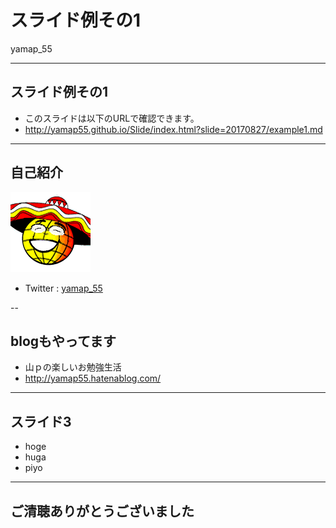 # スライド例その1

yamap_55

---

## スライド例その1
- このスライドは以下のURLで確認できます。
- http://yamap55.github.io/Slide/index.html?slide=20170827/example1.md

---

## 自己紹介
![icon](pic/icon.gif)

- Twitter : [yamap_55](https://twitter.com/yamap_55)

--

## blogもやってます
- 山ｐの楽しいお勉強生活
- http://yamap55.hatenablog.com/

---

## スライド3
- hoge
- huga
- piyo

---

## ご清聴ありがとうございました
